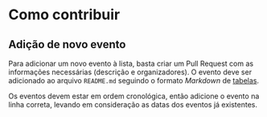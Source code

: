 # Como contribuir

## Adição de novo evento

Para adicionar um novo evento à lista, basta criar um Pull Request com as informações necessárias (descrição e organizadores).
O evento deve ser adicionado ao arquivo `README.md` seguindo o formato _Markdown_ de [tabelas](https://docs.github.com/pt/get-started/writing-on-github/working-with-advanced-formatting/organizing-information-with-tables).

Os eventos devem estar em ordem cronológica, então adicione o evento na linha correta, levando em consideração as datas dos eventos já existentes.
